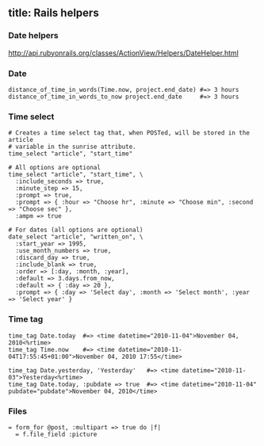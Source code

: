title: Rails helpers
---

### Date helpers

http://api.rubyonrails.org/classes/ActionView/Helpers/DateHelper.html

### Date

    distance_of_time_in_words(Time.now, project.end_date) #=> 3 hours
    distance_of_time_in_words_to_now project.end_date     #=> 3 hours

### Time select

    # Creates a time select tag that, when POSTed, will be stored in the article
    # variable in the sunrise attribute.
    time_select "article", "start_time"

    # All options are optional
    time_select "article", "start_time", \
      :include_seconds => true,
      :minute_step => 15,
      :prompt => true,
      :prompt => { :hour => "Choose hr", :minute => "Choose min", :second => "Choose sec" },
      :ampm => true

    # For dates (all options are optional)
    date_select "article", "written_on", \
      :start_year => 1995,
      :use_month_numbers => true,
      :discard_day => true,
      :include_blank => true,
      :order => [:day, :month, :year],
      :default => 3.days.from_now,
      :default => { :day => 20 },
      :prompt => { :day => 'Select day', :month => 'Select month', :year => 'Select year' }

### Time tag

    time_tag Date.today  #=> <time datetime="2010-11-04">November 04, 2010<%rtime>
    time_tag Time.now    #=> <time datetime="2010-11-04T17:55:45+01:00">November 04, 2010 17:55</time>

    time_tag Date.yesterday, 'Yesterday'   #=> <time datetime="2010-11-03">Yesterday<%rtime>
    time_tag Date.today, :pubdate => true  #=> <time datetime="2010-11-04" pubdate="pubdate">November 04, 2010</time>

### Files

    = form_for @post, :multipart => true do |f|
      = f.file_field :picture
